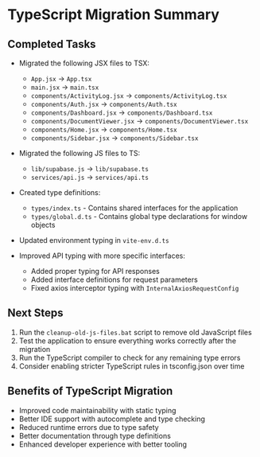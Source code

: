 # TypeScript Migration Summary

## Completed Tasks

- Migrated the following JSX files to TSX:
  - `App.jsx` -> `App.tsx`
  - `main.jsx` -> `main.tsx`
  - `components/ActivityLog.jsx` -> `components/ActivityLog.tsx`
  - `components/Auth.jsx` -> `components/Auth.tsx`
  - `components/Dashboard.jsx` -> `components/Dashboard.tsx`
  - `components/DocumentViewer.jsx` -> `components/DocumentViewer.tsx`
  - `components/Home.jsx` -> `components/Home.tsx`
  - `components/Sidebar.jsx` -> `components/Sidebar.tsx`

- Migrated the following JS files to TS:
  - `lib/supabase.js` -> `lib/supabase.ts`
  - `services/api.js` -> `services/api.ts`

- Created type definitions:
  - `types/index.ts` - Contains shared interfaces for the application
  - `types/global.d.ts` - Contains global type declarations for window objects

- Updated environment typing in `vite-env.d.ts`

- Improved API typing with more specific interfaces:
  - Added proper typing for API responses
  - Added interface definitions for request parameters
  - Fixed axios interceptor typing with `InternalAxiosRequestConfig`

## Next Steps

1. Run the `cleanup-old-js-files.bat` script to remove old JavaScript files
2. Test the application to ensure everything works correctly after the migration
3. Run the TypeScript compiler to check for any remaining type errors
4. Consider enabling stricter TypeScript rules in tsconfig.json over time

## Benefits of TypeScript Migration

- Improved code maintainability with static typing
- Better IDE support with autocomplete and type checking
- Reduced runtime errors due to type safety
- Better documentation through type definitions
- Enhanced developer experience with better tooling
